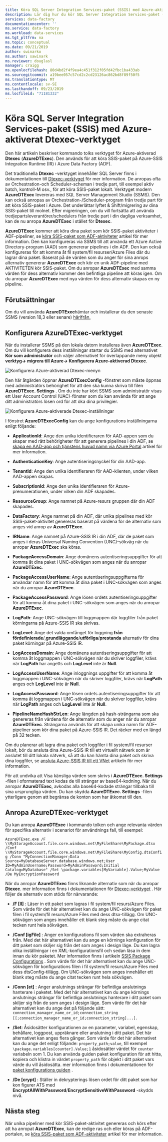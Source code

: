 ```yaml
---
title: Köra SQL Server Integration Services-paket (SSIS) med Azure-aktiverat Dtexec-verktyg | Microsoft Docs
description: Lär dig hur du kör SQL Server Integration Services-paket (SSIS) med Azure-aktiverat Dtexec-verktyget.
services: data-factory
documentationcenter: ''
ms.service: data-factory
ms.workload: data-services
ms.tgt_pltfrm: na
ms.topic: conceptual
ms.date: 09/21/2019
author: swinarko
ms.author: sawinark
ms.reviewer: douglasl
manager: craigg
ms.openlocfilehash: 80d4bd2f4f9ea4c451f312f05fd42fbc1ba433ab
ms.sourcegitcommit: a19bee057c57cd2c2cd23126ac862bd8f89f50f5
ms.translationtype: MT
ms.contentlocale: sv-SE
ms.lasthandoff: 09/23/2019
ms.locfileid: "71181332"
---
```

# <a name="run-sql-server-integration-services-ssis-packages-with-azure-enabled-dtexec-utility"></a>Köra SQL Server Integration Services-paket (SSIS) med Azure-aktiverat Dtexec-verktyget
Den här artikeln beskriver kommando tolks verktyget för Azure-aktiverad **Dtexec** (**AzureDTExec**).  Den används för att köra SSIS-paket på Azure-SSIS Integration Runtime (IR) i Azure Data Factory (ADF).

Det traditionella **Dtexec** -verktyget innehåller SQL Server finns i dokumentationen till [Dtexec-verktyget](https://docs.microsoft.com/sql/integration-services/packages/dtexec-utility?view=sql-server-2017) för mer information.  De anropas ofta av Orchestration-och Scheduler-scheman i tredje part, till exempel aktiv batch, kontroll-M osv., för att köra SSIS-paket lokalt.  Verktyget modern **AzureDTExec** levereras med SQL Server Management Studio (SSMS).  Den kan också anropas av Orchestration-/Scheduler-program från tredje part för att köra SSIS-paket i Azure.  Det underlättar lyftet & Shift/migrering av dina SSIS-paket till molnet.  Efter migreringen, om du vill fortsätta att använda tredjepartsleverantörer/schedulers från tredje part i din dagliga verksamhet, kan de nu anropa **AzureDTExec** i stället för **Dtexec**.

**AzureDTExec** kommer att köra dina paket som kör SSIS-paket aktiviteter i ADF-pipeliner, se [köra SSIS-paket som ADF-aktiviteter](https://docs.microsoft.com/azure/data-factory/how-to-invoke-ssis-package-ssis-activity) artikel för mer information.  Den kan konfigureras via SSMS till att använda ett Azure Active Directory-program (AAD) som genererar pipelines i din ADF.  Den kan också konfigureras för att komma åt fil system/fil resurser/Azure Files där du lagrar dina paket.  Baserat på de värden som du anger för sina anrops alternativ genererar **AzureDTExec** och kör en unik ADF-pipeline med AKTIVITETEN kör SSIS-paket.  Om du anropar **AzureDTExec** med samma värden för dess alternativ kommer den befintliga pipeline att köras igen.  Om du anropar **AzureDTExec** med nya värden för dess alternativ skapas en ny pipeline.

## <a name="prerequisites"></a>Förutsättningar
Om du vill använda **AzureDTExec**hämtar och installerar du den senaste SSMS (version 18,3 eller senare) [härifrån.](https://docs.microsoft.com/sql/ssms/download-sql-server-management-studio-ssms?view=sql-server-2017)

## <a name="configure-azuredtexec-utility"></a>Konfigurera AzureDTExec-verktyget
När du installerar SSMS på den lokala datorn installeras även **AzureDTExec**.  Om du vill konfigurera dess inställningar startar du SSMS med alternativet **Kör som administratör** och väljer alternativet för överlappande meny objekt **verktyg-> migrera till Azure-> Konfigurera Azure-aktiverad Dtexec**.

![Konfigurera Azure-aktiverad Dtexec-menyn](media/how-to-invoke-ssis-package-azure-enabled-dtexec/ssms-azure-enabled-dtexec-menu.png)

Den här åtgärden öppnar **AzureDTExecConfig** -fönstret som måste öppnas med administratörs behörighet för att den ska kunna skriva till filen **AzureDTExec. Settings** .  Om du inte har kört SSMS som administratör visas ett User Account Control (UAC)-fönster som du kan använda för att ange ditt administratörs lösen ord för att öka dina privilegier.

![Konfigurera Azure-aktiverade Dtexec-inställningar](media/how-to-invoke-ssis-package-azure-enabled-dtexec/ssms-azure-enabled-dtexec-settings.png)

I fönstret **AzureDTExecConfig** kan du ange konfigurations inställningarna enligt följande:

- **ApplicationId**: Ange den unika identifieraren för AAD-appen som du skapar med rätt behörigheter för att generera pipelines i din ADF, se [skapa en AAD-app och tjänstens huvud namn via Azure Portal](https://docs.microsoft.com/azure/active-directory/develop/howto-create-service-principal-portal) artikel för mer information.

- **AuthenticationKey**: Ange autentiseringsnyckel för din AAD-app.

- **TenantId**: Ange den unika identifieraren för AAD-klienten, under vilken AAD-appen skapas.

- **SubscriptionId**: Ange den unika identifieraren för Azure-prenumerationen, under vilken din ADF skapades.

- **ResourceGroup**: Ange namnet på Azure-resurs gruppen där din ADF skapades.

- **DataFactory**:  Ange namnet på din ADF, där unika pipelines med kör SSIS-paket-aktivitet genereras baserat på värdena för de alternativ som anges vid anrop av **AzureDTExec**.

- **IRName**: Ange namnet på Azure-SSIS IR i din ADF, där de paket som anges i deras Universal Naming Convention (UNC)-sökväg när du anropar **AzureDTExec** ska köras.

- **PackageAccessDomain**: Ange domänens autentiseringsuppgifter för att komma åt dina paket i UNC-sökvägen som anges när du anropar **AzureDTExec**.

- **PackageAccessUserName**:  Ange autentiseringsuppgifterna för användar namn för att komma åt dina paket i UNC-sökvägen som anges när du anropar **AzureDTExec**.

- **PackageAccessPassword**: Ange lösen ordets autentiseringsuppgifter för att komma åt dina paket i UNC-sökvägen som anges när du anropar **AzureDTExec**.

- **LogPath**:  Ange UNC-sökvägen till loggmappen där loggfiler från paket körningarna på Azure-SSIS IR ska skrivas.

- **LogLevel**:  Ange det valda omfånget för loggning **från fördefinierade**/,**grundläggande**/**utförliga**/**prestanda** alternativ för dina paket körningar på Azure-SSIS IR.

- **LogAccessDomain**: Ange domänens autentiseringsuppgifter för att komma åt loggmappen i UNC-sökvägen när du skriver loggfiler, krävs när **LogPath** har angetts och **LogLevel** inte är **Null**.

- **LogAccessUserName**: Ange inloggnings uppgifter för att komma åt loggmappen i UNC-sökvägen när du skriver loggfiler, krävs när **LogPath** anges och **LogLevel** inte är **Null**.

- **LogAccessPassword**: Ange lösen ordets autentiseringsuppgifter för att komma åt loggmappen i UNC-sökvägen när du skriver loggfiler, krävs när **LogPath** anges och **LogLevel** inte är **Null**.

- **PipelineNameHashStrLen**: Ange längden på hash-strängarna som ska genereras från värdena för de alternativ som du anger när du anropar **AzureDTExec**.  Strängarna används för att skapa unika namn för ADF-pipeliner som kör dina paket på Azure-SSIS IR.  Det räcker med en längd på 32 tecken.

Om du planerar att lagra dina paket och loggfiler i fil system/fil resurser lokalt, bör du ansluta dina Azure-SSIS IR till ett virtuellt nätverk som är anslutet till ditt lokala nätverk, så att du kan hämta dina paket och skriva dina loggfiler, se [ansluta Azure-SSIS IR till ett VNet](https://docs.microsoft.com/azure/data-factory/join-azure-ssis-integration-runtime-virtual-network) artikeln för mer information.

För att undvika att Visa känsliga värden som skrivs i **AzureDTExec. Settings** -filen i oformaterad text kodas de till strängar av base64-kodning.  När du anropar **AzureDTExec**, avkodas alla base64-kodade strängar tillbaka till sina ursprungliga värden.  Du kan skydda **AzureDTExec. Settings** -filen ytterligare genom att begränsa de konton som har åtkomst till den.

## <a name="invoke-azuredtexec-utility"></a>Anropa AzureDTExec-verktyget
Du kan anropa **AzureDTExec** i kommando tolken och ange relevanta värden för specifika alternativ i scenariot för användnings fall, till exempel:

`AzureDTExec.exe
  /F \\MyStorageAccount.file.core.windows.net\MyFileShare\MyPackage.dtsx
  /Conf \\MyStorageAccount.file.core.windows.net\MyFileShare\MyConfig.dtsConfig
  /Conn "MyConnectionManager;Data Source=MyDatabaseServer.database.windows.net;User ID=MyAdminUsername;Password=MyAdminPassword;Initial Catalog=MyDatabase"
  /Set \package.variables[MyVariable].Value;MyValue
  /De MyEncryptionPassword`

När du anropar **AzureDTExec** finns liknande alternativ som när du anropar **Dtexec**. mer information finns i dokumentationen för [Dtexec-verktyget](https://docs.microsoft.com/sql/integration-services/packages/dtexec-utility?view=sql-server-2017) .  Här följer de alternativ som stöds för närvarande:

- **/F [Il]** : Läser in ett paket som lagras i fil system/fil resurs/Azure Files.  Som värde för det här alternativet kan du ange UNC-sökvägen för paket filen i fil system/fil resurs/Azure Files med dess dtsx-tillägg.  Om UNC-sökvägen som anges innehåller ett blank steg måste du ange citat tecken runt hela sökvägen.

- **/Conf [igFile]** : Anger en konfigurations fil som värden ska extraheras från.  Med det här alternativet kan du ange en körnings konfiguration för ditt paket som skiljer sig från det som anges i design läge.  Du kan lagra olika inställningar i en XML-konfigurationsfil och sedan läsa in dem innan du kör paketet.  Mer information finns i artikeln [SSIS Package Configurations](https://docs.microsoft.com/sql/integration-services/packages/package-configurations?view=sql-server-2017) .  Som värde för det här alternativet kan du ange UNC-sökvägen för konfigurations filen i fil system/fil resurs/Azure Files med dess dtsConfig-tillägg.  Om UNC-sökvägen som anges innehåller ett blank steg måste du ange citat tecken runt hela sökvägen.

- **/Conn [et]** : Anger anslutnings strängar för befintliga anslutnings hanterare i paketet.  Med det här alternativet kan du ange körnings anslutnings strängar för befintliga anslutnings hanterare i ditt paket som skiljer sig från de som anges i design läge.  Som värde för det här alternativet kan du ange det på följande sätt: `connection_manager_name_or_id;connection_string [[;connection_manager_name_or_id;connection_string]...]`.

- **/Set**: Åsidosätter konfigurationen av en parameter, variabel, egenskap, behållare, loggpost, uppräknare eller anslutning i ditt paket.  Det här alternativet kan anges flera gånger.  Som värde för det här alternativet kan du ange det enligt följande: `property_path;value`, till exempel `\package.variables[counter].Value;1` åsidosätter värdet för `counter` variabeln som 1.  Du kan använda guiden paket konfiguration för att hitta, kopiera och klistra in värdet `property_path` för objekt i ditt paket vars värde du vill åsidosätta. mer information finns i dokumentationen för [paket konfigurations guiden](https://docs.microsoft.com/sql/integration-services/package-configuration-wizard-ui-reference?view=sql-server-2014) .

- **/De [crypt]** : Ställer in dekrypterings lösen ordet för ditt paket som har kon figurer ATS med **EncryptAllWithPassword**/**EncryptSensitiveWithPassword** -skydds nivå.

## <a name="next-steps"></a>Nästa steg
När unika pipeliner med kör SSIS-paket-aktivitet genereras och körs efter att ha anropat **AzureDTExec**, kan de redige ras och eller köras på ADF-portalen, se [köra SSIS-paket som ADF-aktiviteter](https://docs.microsoft.com/azure/data-factory/how-to-invoke-ssis-package-ssis-activity) artikel för mer information.
